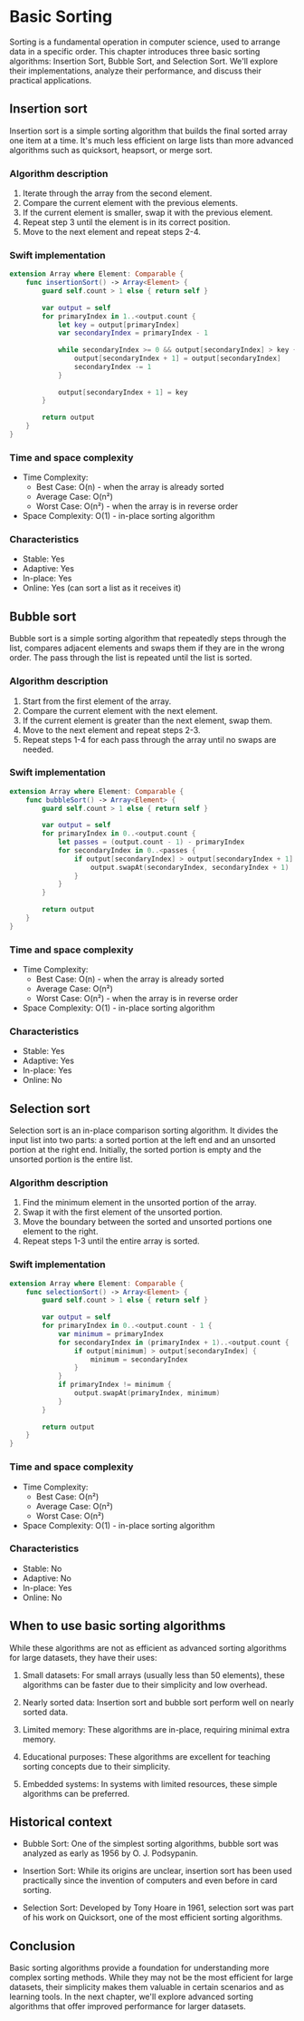 # Basic Sorting

Sorting is a fundamental operation in computer science, used to arrange data in a specific order. This chapter introduces three basic sorting algorithms: Insertion Sort, Bubble Sort, and Selection Sort. We'll explore their implementations, analyze their performance, and discuss their practical applications.

## Insertion sort

Insertion sort is a simple sorting algorithm that builds the final sorted array one item at a time. It's much less efficient on large lists than more advanced algorithms such as quicksort, heapsort, or merge sort.

### Algorithm description

1. Iterate through the array from the second element.
2. Compare the current element with the previous elements.
3. If the current element is smaller, swap it with the previous element.
4. Repeat step 3 until the element is in its correct position.
5. Move to the next element and repeat steps 2-4.

### Swift implementation

```swift
extension Array where Element: Comparable {
    func insertionSort() -> Array<Element> {
        guard self.count > 1 else { return self }
        
        var output = self
        for primaryIndex in 1..<output.count {
            let key = output[primaryIndex]
            var secondaryIndex = primaryIndex - 1
            
            while secondaryIndex >= 0 && output[secondaryIndex] > key {
                output[secondaryIndex + 1] = output[secondaryIndex]
                secondaryIndex -= 1
            }
            
            output[secondaryIndex + 1] = key
        }
        
        return output
    }
}
```

### Time and space complexity

- Time Complexity: 
  - Best Case: O(n) - when the array is already sorted
  - Average Case: O(n&#178;)
  - Worst Case: O(n&#178;) - when the array is in reverse order
- Space Complexity: O(1) - in-place sorting algorithm

### Characteristics

- Stable: Yes
- Adaptive: Yes
- In-place: Yes
- Online: Yes (can sort a list as it receives it)

## Bubble sort

Bubble sort is a simple sorting algorithm that repeatedly steps through the list, compares adjacent elements and swaps them if they are in the wrong order. The pass through the list is repeated until the list is sorted.

### Algorithm description

1. Start from the first element of the array.
2. Compare the current element with the next element.
3. If the current element is greater than the next element, swap them.
4. Move to the next element and repeat steps 2-3.
5. Repeat steps 1-4 for each pass through the array until no swaps are needed.

### Swift implementation

```swift
extension Array where Element: Comparable {
    func bubbleSort() -> Array<Element> {
        guard self.count > 1 else { return self }
        
        var output = self
        for primaryIndex in 0..<output.count {
            let passes = (output.count - 1) - primaryIndex
            for secondaryIndex in 0..<passes {
                if output[secondaryIndex] > output[secondaryIndex + 1] {
                    output.swapAt(secondaryIndex, secondaryIndex + 1)
                }
            }
        }
        
        return output
    }
}
```

### Time and space complexity

- Time Complexity: 
  - Best Case: O(n) - when the array is already sorted
  - Average Case: O(n&#178;)
  - Worst Case: O(n&#178;) - when the array is in reverse order
- Space Complexity: O(1) - in-place sorting algorithm

### Characteristics

- Stable: Yes
- Adaptive: Yes
- In-place: Yes
- Online: No

## Selection sort

Selection sort is an in-place comparison sorting algorithm. It divides the input list into two parts: a sorted portion at the left end and an unsorted portion at the right end. Initially, the sorted portion is empty and the unsorted portion is the entire list.

### Algorithm description

1. Find the minimum element in the unsorted portion of the array.
2. Swap it with the first element of the unsorted portion.
3. Move the boundary between the sorted and unsorted portions one element to the right.
4. Repeat steps 1-3 until the entire array is sorted.

### Swift implementation

```swift
extension Array where Element: Comparable {
    func selectionSort() -> Array<Element> {
        guard self.count > 1 else { return self }
        
        var output = self
        for primaryIndex in 0..<output.count - 1 {
            var minimum = primaryIndex
            for secondaryIndex in (primaryIndex + 1)..<output.count {
                if output[minimum] > output[secondaryIndex] {
                    minimum = secondaryIndex
                }
            }
            if primaryIndex != minimum {
                output.swapAt(primaryIndex, minimum)
            }
        }
        
        return output
    }
}
```

### Time and space complexity

- Time Complexity: 
  - Best Case: O(n&#178;)
  - Average Case: O(n&#178;)
  - Worst Case: O(n&#178;)
- Space Complexity: O(1) - in-place sorting algorithm

### Characteristics

- Stable: No
- Adaptive: No
- In-place: Yes
- Online: No

## When to use basic sorting algorithms

While these algorithms are not as efficient as advanced sorting algorithms for large datasets, they have their uses:

1. Small datasets: For small arrays (usually less than 50 elements), these algorithms can be faster due to their simplicity and low overhead.

2. Nearly sorted data: Insertion sort and bubble sort perform well on nearly sorted data.

3. Limited memory: These algorithms are in-place, requiring minimal extra memory.

4. Educational purposes: These algorithms are excellent for teaching sorting concepts due to their simplicity.

5. Embedded systems: In systems with limited resources, these simple algorithms can be preferred.

## Historical context

- Bubble Sort: One of the simplest sorting algorithms, bubble sort was analyzed as early as 1956 by O. J. Podsypanin.

- Insertion Sort: While its origins are unclear, insertion sort has been used practically since the invention of computers and even before in card sorting.

- Selection Sort: Developed by Tony Hoare in 1961, selection sort was part of his work on Quicksort, one of the most efficient sorting algorithms.

## Conclusion

Basic sorting algorithms provide a foundation for understanding more complex sorting methods. While they may not be the most efficient for large datasets, their simplicity makes them valuable in certain scenarios and as learning tools. In the next chapter, we'll explore advanced sorting algorithms that offer improved performance for larger datasets.